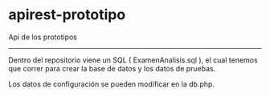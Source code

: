 # apirest-prototipo
Api de los prototipos


--------------------------------------------------------------

Dentro del repositorio viene un SQL ( ExamenAnalisis.sql ), el cual tenemos que correr para crear la base de datos y los datos de pruebas.

Los datos de configuración se pueden modificar en la db.php.


